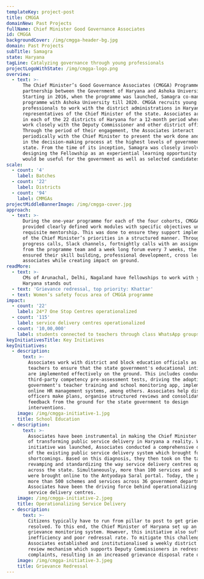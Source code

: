 ```yaml
---
templateKey: project-post
title: CMGGA
domainNew: Past Projects
fullName: Chief Minister Good Governance Associates
id: CMGGA
backgroundCover: /img/cmgga-header-bg.jpg
domain: Past Projects
subTitle: Samagra
state: Haryana
tagLine: Catalyzing governance through young professionals
projectLogoWithState: /img/cmgga-logo.png
overview:
  - text: >-
      The Chief Minister’s Good Governance Associates (CMGGA) Programme is a
      partnership between the Government of Haryana and Ashoka University.
      Starting in 2016, when the programme was launched, Samagra co-managed the
      programme with Ashoka University till 2020. CMGGA recruits young
      professionals to work with the district administrations in Haryana as
      representatives of the Chief Minister of the state. Associates are posted
      in each of the 22 districts of Haryana for a 12-month period where they
      work closely with the Deputy Commissioner and other district officials.
      Through the period of their engagement, the Associates interact
      periodically with the Chief Minister to present the work done and assist
      in the decision-making process at the highest levels of government at the
      state. From the time of its inception, Samagra was closely involved in
      designing the Fellowship as an experiential learning opportunity that
      would be useful for the government as well as selected candidates. 
scale:
  - count: '4'
    label: Batches
  - count: '22'
    label: Districts
  - count: '94'
    label: CMMGAs
projectMiddleBannerImage: /img/cmgga-cover.jpg
approach:
  - text: >-
      During the one-year programme for each of the four cohorts, CMGGAs were
      provided clearly defined work modules with specific objectives under
      requisite mentorship. This was done to ensure they support implementation
      of the Chief Minister’s priorities in a structured manner. Through weekly
      progress calls, Slack channels, fortnightly calls with an assigned “buddy”
      from the programme team and a week long forum every 7 weeks, the programme
      ensured their skill building, professional development, cross learning for
      associates while creating impact on ground.
readMore:
  - text: >-
      CMs of Arunachal, Delhi, Nagaland have fellowships to work with youth. Why
      Haryana stands out
  - text: 'Grievance redressal, top priority: Khattar'
  - text: Women’s safety focus area of CMGGA programme
impact:
  - count: '22'
    label: 24*7 One Stop Centres operationalized
  - count: '115'
    label: service delivery centres operationalized
  - count: '10,00,000'
    label: students connected to teachers through class WhatsApp groups
keyInitiativesTitle: Key Initiatives
keyInitiatives:
  - description:
      text: >-
        Associates work with district and block education officials as well as
        teachers to ensure that the state government's educational intitiaitves
        are implemented effectively on the ground. This includes conducting
        third-party competency pre-assessment tests, driving the adoption of the
        government's teacher training and school monitoring app, implementing
        online HR management systems, among others. Associates help district
        officers make plans, organise structured reviews and consolidate
        feedback from the ground for the state government to design
        interventions.
    image: /img/cmgga-initiative-1.jpg
    title: School Education
  - description:
      text: >-
        Associates have been instrumental in making the Chief Minister's vision
        of transforming public service delivery in Haryana a reality. When the
        initiative was launched, Associates conducted a comprehensive diagnostic
        of the existing public service delivery system which brought forth its
        shortcomings. Based on this diagnosis, they then took on the task of
        revamping and standardizing the way service delivery centres operated
        across the state. Simultaneously, more than 100 services and schemes
        were brought online to the Antyodaya Saral portal. Today, the portal has
        more than 500 schemes and services across 36 government departments.
        Associates have been the driving force behind operationalizing the
        service delivery centres.
    image: /img/cmgga-initiative-2.jpeg
    title: Operationalizing Service Delivery
  - description:
      text: >-
        Citizens typically have to run from pillar to post to get grievances
        resolved. To this end, the Chief Minister of Haryana set up an online
        grievance monitoring system. However, this initiative also suffered from
        inefficiency and poor redressal rate. To mitigate this challenge,
        Associates established and institutionalised a weekly district level
        review mechanism which supports Deputy Commissioners in redressing
        complaints, resulting in an increased grievance disposal rate of 70-80%.
    image: /img/cmgga-initiative-3.jpeg
    title: Grievance Redressal
---
```


